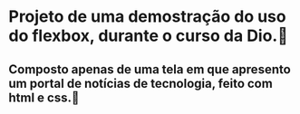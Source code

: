 # Projeto de uma demostração do uso do flexbox, durante o curso da Dio.:wave:

## Composto apenas de uma tela em que apresento um portal de notícias de tecnologia, feito com html e css.:facepunch:
